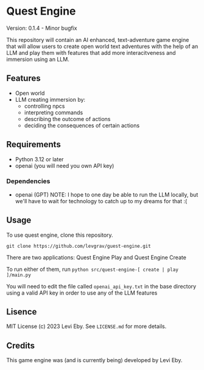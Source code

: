 # Quest Engine

Version: 0.1.4 - Minor bugfix

This repository will contain an AI enhanced, text-adventure game engine that will allow users to create open world text adventures with the help of an LLM and play them with features that add more interacitveness and immersion using an LLM. 

## Features
- Open world
- LLM creating immersion by:
    - controlling npcs
    - interpreting commands
    - describing the outcome of actions
    - deciding the consequences of certain actions

## Requirements

- Python 3.12 or later
- openai (you will need you own API key)

### Dependencies
- openai (GPT) 
NOTE: I hope to one day be able to run the LLM locally, but we'll have to wait for technology to catch up to my dreams for that :( 

## Usage

To use quest engine, clone this repository.

`git clone https://github.com/levgrav/guest-engine.git`

There are two applications: Quest Engine Play and Quest Engine Create

To run either of them, run `python src/quest-engine-[ create | play ]/main.py`

You will need to edit the file called `openai_api_key.txt` in the base directory using a valid API key in order to use any of the LLM features

## Lisence

MIT License (c) 2023 Levi Eby. See `LICENSE.md` for more details.

## Credits

This game engine was (and is currently being) developed by Levi Eby.
